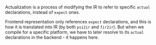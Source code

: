 Actualization is a process of modifying the IR to refer to specific `actual` declarations, instead of `expect` ones.

Frontend representation only references `expect` declarations, and this is how it is translated into IR (by both `psi2ir` and `fir2ir`).
But when we compile for a specific platform, we have to later resolve to its `actual` declarations in the backend - it happens here.